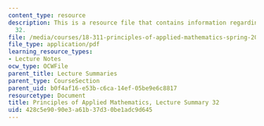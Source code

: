 ```yaml
---
content_type: resource
description: This is a resource file that contains information regarding lecture summary
  32.
file: /media/courses/18-311-principles-of-applied-mathematics-spring-2014/428c5e9090e3a61b37d30be1adc9d645_MIT18_311S14_Lecture32.pdf
file_type: application/pdf
learning_resource_types:
- Lecture Notes
ocw_type: OCWFile
parent_title: Lecture Summaries
parent_type: CourseSection
parent_uid: b0f4af16-e53b-c6ca-14ef-05be9e6c8817
resourcetype: Document
title: Principles of Applied Mathematics, Lecture Summary 32
uid: 428c5e90-90e3-a61b-37d3-0be1adc9d645
---
```

